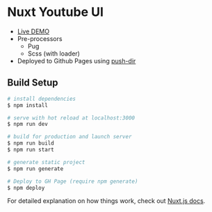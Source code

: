 # Nuxt Youtube UI
- [Live DEMO](https://youtube.malcolmtan.tech/)
- Pre-processors
  - Pug
  - Scss (with loader)
- Deployed to Github Pages using [push-dir](https://github.com/L33T-KR3W/push-dir)

## Build Setup
```bash
# install dependencies
$ npm install

# serve with hot reload at localhost:3000
$ npm run dev

# build for production and launch server
$ npm run build
$ npm run start

# generate static project
$ npm run generate

# Deploy to GH Page (require npm generate)
$ npm deploy
```

For detailed explanation on how things work, check out [Nuxt.js docs](https://nuxtjs.org).
